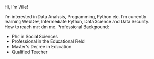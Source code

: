 Hi, I’m Ville!

I’m interested in Data Analysis, Programming, Python etc.
I’m currently learning WebDev, Intermediate Python, Data Science and Data Security.
How to reach me: dm me.
Professional Background:
  - Phd in Social Sciences
  - Professional in the Educational Field
  - Master's Degree in Education
  - Qualified Teacher
